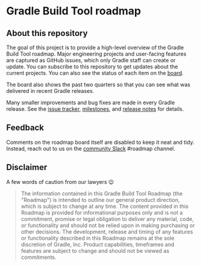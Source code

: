 # Gradle Build Tool roadmap

## About this repository

The goal of this project is to provide a high-level overview of the Gradle Build Tool roadmap. Major engineering projects and user-facing features are captured as GitHub issues, which only Gradle staff can create or update. You can subscribe to this repository to get updates about the current projects. You can also see the status of each item on the [board](https://github.com/orgs/gradle/projects/31/views/1).

The board also shows the past two quarters so that you can see what was delivered in recent Gradle releases.

Many smaller improvements and bug fixes are made in every Gradle release. See the [issue tracker](https://github.com/gradle/gradle/issues), [milestones](https://github.com/gradle/gradle/milestones), and [release notes](https://gradle.org/releases/) for details.

## Feedback

Comments on the roadmap board itself are disabled to keep it neat and tidy. Instead, reach out to us on the [community Slack](https://gradle-community.slack.com) #roadmap channel. 

## Disclaimer

A few words of caution from our lawyers :wink: 

> The information contained in this Gradle Build Tool Roadmap (the "Roadmap") is intended to outline our general product direction, which is subject to change at any time. The content provided in this Roadmap is provided for informational purposes only and is not a commitment, promise or legal obligation to deliver any material, code, or functionality and should not be relied upon in making purchasing or other decisions. The development, release and timing of any features or functionality described in this Roadmap remains at the sole discretion of Gradle, Inc. Product capabilities, timeframes and features are subject to change and should not be viewed as commitments.  
